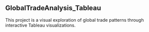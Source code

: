 ## GlobalTradeAnalysis_Tableau
This project is a visual exploration of global trade patterns through interactive Tableau visualizations. 
